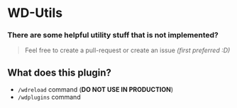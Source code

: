 # WD-Utils

### There are some helpful utility stuff that is not implemented?
> Feel free to create a pull-request or create an issue *(first preferred :D)*


## What does this plugin?
 - `/wdreload` command (**DO NOT USE IN PRODUCTION**)
 - `/wdplugins` command

